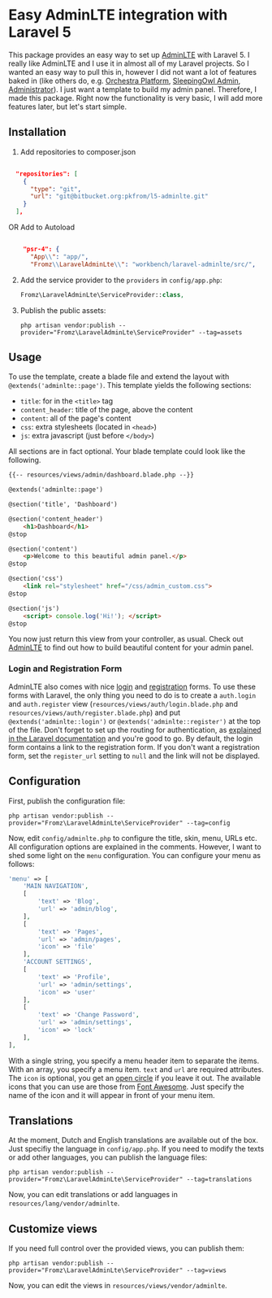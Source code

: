 # Easy AdminLTE integration with Laravel 5

This package provides an easy way to set up [AdminLTE](https://almsaeedstudio.com) with Laravel 5.
I really like AdminLTE and I use it in almost all of my Laravel projects.
So I wanted an easy way to pull this in, however I did not want a lot of
features baked in (like others do, e.g.
[Orchestra Platform](http://orchestraplatform.com/),
[SleepingOwl Admin](http://sleeping-owl.github.io/),
[Administrator](http://administrator.frozennode.com/)).
I just want a template to build my admin panel. Therefore, I made this package.
Right now the functionality is very basic, I will add more features later, but let's
start simple.

## Installation

1. Add repositories to composer.json

```json

  "repositories": [
    {
      "type": "git",
      "url": "git@bitbucket.org:pkfrom/l5-adminlte.git"
    }
  ],

  ```

OR Add to Autoload

```json

    "psr-4": {
      "App\\": "app/",
      "Fromz\\LaravelAdminLte\\": "workbench/laravel-adminlte/src/",
```


2. Add the service provider to the `providers` in `config/app.php`:

    ```php
    Fromz\LaravelAdminLte\ServiceProvider::class,
    ```

3. Publish the public assets:

    ```
    php artisan vendor:publish --provider="Fromz\LaravelAdminLte\ServiceProvider" --tag=assets
    ```

## Usage

To use the template, create a blade file and extend the layout with `@extends('adminlte::page')`.
This template yields the following sections:

- `title`: for in the `<title>` tag
- `content_header`: title of the page, above the content
- `content`: all of the page's content
- `css`: extra stylesheets (located in `<head>`)
- `js`: extra javascript (just before `</body>`)

All sections are in fact optional. Your blade template could look like the following.

```html
{{-- resources/views/admin/dashboard.blade.php --}}

@extends('adminlte::page')

@section('title', 'Dashboard')

@section('content_header')
    <h1>Dashboard</h1>
@stop

@section('content')
    <p>Welcome to this beautiful admin panel.</p>
@stop

@section('css')
    <link rel="stylesheet" href="/css/admin_custom.css">
@stop

@section('js')
    <script> console.log('Hi!'); </script>
@stop
```

You now just return this view from your controller, as usual. Check out [AdminLTE](https://almsaeedstudio.com) to find out how to build beautiful content for your admin panel.

### Login and Registration Form

AdminLTE also comes with nice [login](https://almsaeedstudio.com/themes/AdminLTE/pages/examples/login.html) and [registration](https://almsaeedstudio.com/themes/AdminLTE/pages/examples/register.html) forms.
To use these forms with Laravel, the only thing you need to do is to create a `auth.login` and `auth.register` view (`resources/views/auth/login.blade.php` and `resources/views/auth/register.blade.php`)
and put `@extends('adminlte::login')` or `@extends('adminlte::register')` at the top of the file. Don't forget to set up the routing for authentication, as [explained in the Laravel documentation](http://laravel.com/docs/5.1/authentication#included-routing) and you're good to go.
By default, the login form contains a link to the registration form.
If you don't want a registration form, set the `register_url` setting to `null` and the link will not be displayed.

## Configuration

First, publish the configuration file:

```
php artisan vendor:publish --provider="Fromz\LaravelAdminLte\ServiceProvider" --tag=config
```

Now, edit `config/adminlte.php` to configure the title, skin, menu, URLs etc. All configuration options are explained in the comments. However, I want to shed some light on the `menu` configuration.
You can configure your menu as follows:

```php
'menu' => [
    'MAIN NAVIGATION',
    [
        'text' => 'Blog',
        'url' => 'admin/blog',
    ],
    [
        'text' => 'Pages',
        'url' => 'admin/pages',
        'icon' => 'file'
    ],
    'ACCOUNT SETTINGS',
    [
        'text' => 'Profile',
        'url' => 'admin/settings',
        'icon' => 'user'
    ],
    [
        'text' => 'Change Password',
        'url' => 'admin/settings',
        'icon' => 'lock'
    ],
],
```

With a single string, you specify a menu header item to separate the items.
With an array, you specify a menu item. `text` and `url` are required attributes.
The `icon` is optional, you get an [open circle](http://fontawesome.io/icon/circle-o/) if you leave it out.
The available icons that you can use are those from [Font Awesome](http://fontawesome.io/icons/).
Just specify the name of the icon and it will appear in front of your menu item.

## Translations

At the moment, Dutch and English translations are available out of the box.
Just specifiy the language in `config/app.php`.
If you need to modify the texts or add other languages, you can publish the language files:

```
php artisan vendor:publish --provider="Fromz\LaravelAdminLte\ServiceProvider" --tag=translations
```

Now, you can edit translations or add languages in `resources/lang/vendor/adminlte`.

## Customize views

If you need full control over the provided views, you can publish them:

```
php artisan vendor:publish --provider="Fromz\LaravelAdminLte\ServiceProvider" --tag=views
```

Now, you can edit the views in `resources/views/vendor/adminlte`.
